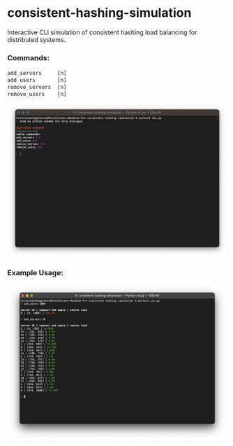 # consistent-hashing-simulation
Interactive CLI simulation of consistent hashing load balancing for distributed systems.  

### Commands:
```
add_servers     [n]
add_users       [n]
remove_servers  [n]
remove_users    [n]
```
![help dialogue](https://raw.githubusercontent.com/hershyz/consistent-hashing-simulation/main/images/help.png)

### Example Usage:
![example usage](https://raw.githubusercontent.com/hershyz/consistent-hashing-simulation/main/images/load_balancing.png)
